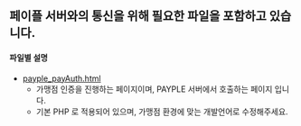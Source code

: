 ## 페이플 서버와의 통신을 위해 필요한 파일을 포함하고 있습니다. 
#### 파일별 설명 
* [payple_payAuth.html](payple_payAuth.html)
  * 가맹점 인증을 진행하는 페이지이며, PAYPLE 서버에서 호출하는 페이지 입니다.
  * 기본 PHP 로 적용되어 있으며, 가맹점 환경에 맞는 개발언어로 수정해주세요.
